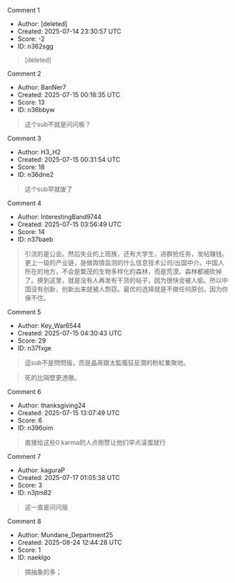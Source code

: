 Comment 1

- Author: [deleted]
- Created: 2025-07-14 23:30:57 UTC
- Score: -2
- ID: n362sgg

> [deleted]

Comment 2

- Author: BanNer7
- Created: 2025-07-15 00:18:35 UTC
- Score: 13
- ID: n36bbyw

> 这个sub不就是问问板？

Comment 3

- Author: H3_H2
- Created: 2025-07-15 00:31:54 UTC
- Score: 18
- ID: n36dne2

> 这个sub早就废了

Comment 4

- Author: InterestingBand9744
- Created: 2025-07-15 03:56:49 UTC
- Score: 14
- ID: n37baeb

> 引流的是公会。然后失业的上班族，还有大学生，进群抢任务，发帖赚钱。更上一级的产业链，是做舆情监测的什么信息技术公司/出国中介。中国人所在的地方，不会是繁茂的生物多样化的森林，而是荒漠。森林都被砍掉了。换到这里，就是没有人再发有干货的帖子，因为很快会被人偷。所以中国没有创新，创新出来就被人剽窃。最优的选择就是不做任何原创，因为你保不住。

Comment 5

- Author: Key_War6544
- Created: 2025-07-15 04:30:43 UTC
- Score: 29
- ID: n37fxge

> 這sub不是問問版，而是晶哥跟太監瘋狂反潤的粉紅集聚地。

> 死的比隔壁更透徹。

Comment 6

- Author: thanksgiving24
- Created: 2025-07-15 13:07:49 UTC
- Score: 6
- ID: n396oim

> 直接给这些0 karma的人点倒赞让他们早点滚蛋就行

Comment 7

- Author: kaguraP
- Created: 2025-07-17 01:05:38 UTC
- Score: 3
- ID: n3jtm82

> 这一直是问问版

Comment 8

- Author: Mundane_Department25
- Created: 2025-08-24 12:44:28 UTC
- Score: 1
- ID: naeklgo

> 搞抽象的多；
